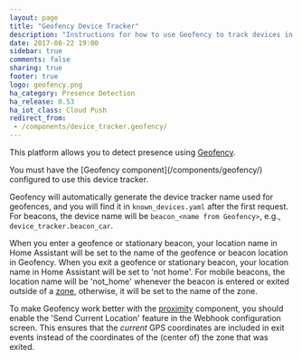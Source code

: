 ```yaml
---
layout: page
title: "Geofency Device Tracker"
description: "Instructions for how to use Geofency to track devices in Home Assistant."
date: 2017-08-22 19:00
sidebar: true
comments: false
sharing: true
footer: true
logo: geofency.png
ha_category: Presence Detection
ha_release: 0.53
ha_iot_class: Cloud Push
redirect_from:
 - /components/device_tracker.geofency/
---
```


This platform allows you to detect presence using [Geofency](http://www.geofency.com/).

<p class='note'>
You must have the [Geofency component](/components/geofency/) configured to use this device tracker.
</p>

Geofency will automatically generate the device tracker name used for geofences, and you will find it in `known_devices.yaml` after the first request. For beacons, the device name will be `beacon_<name from Geofency>`, e.g., `device_tracker.beacon_car`.

When you enter a geofence or stationary beacon, your location name in Home Assistant will be set to the name of the geofence or beacon location in Geofency. When you exit a geofence or stationary beacon, your location name in Home Assistant will be set to 'not home'. For mobile beacons, the location name will be 'not_home' whenever the beacon is entered or exited outside of a [zone](/components/zone/), otherwise, it will be set to the name of the zone.

To make Geofency work better with the [proximity](/components/proximity/) component, you should enable the 'Send Current Location' feature in the Webhook configuration screen. This ensures that the _current_ GPS coordinates are included in exit events instead of the coordinates of the (center of) the zone that was exited.
